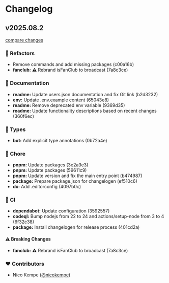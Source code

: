 # Changelog


## v2025.08.2

[compare changes](https://undefined/undefined/compare/v2024.9.1...v2025.08.2)

### 💅 Refactors

- Remove commands and add missing packages (c00a16b)
- **fanclub:** ⚠️  Rebrand isFanClub to broadcast (7a8c3ce)

### 📖 Documentation

- **readme:** Update users.json documentation and fix Git link (b2d3232)
- **env:** Update .env.example content (65043e8)
- **readme:** Remove deprecated env variable (9369d35)
- **readme:** Update functionality descriptions based on recent changes (360f6ec)

### 🌊 Types

- **bot:** Add explicit type annotations (0b72a4e)

### 🏡 Chore

- **pnpm:** Update packages (3e2a3e3)
- **pnpm:** Update packages (59611c9)
- **pnpm:** Update version and fix the main entry point (b474987)
- **package:** Prepare package.json for changelogen (ef510c6)
- **dx:** Add .editorconfig (4097b0c)

### 🤖 CI

- **dependabot:** Update configuration (3592557)
- **codeql:** Bump nodejs from 22 to 24 and actions/setup-node from 3 to 4 (6f32c38)
- **package:** Install changelogen for release process (401cd2a)

#### ⚠️ Breaking Changes

- **fanclub:** ⚠️  Rebrand isFanClub to broadcast (7a8c3ce)

### ❤️ Contributors

- Nico Kempe ([@nicokempe](https://github.com/nicokempe))

